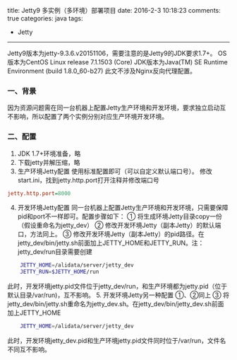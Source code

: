 title: Jetty9 多实例（多环境）部署项目
date: 2016-2-3 10:18:23
comments: true
categories: java
tags:
- Jetty
---

Jetty9版本为jetty-9.3.6.v20151106，需要注意的是Jetty9的JDK要求1.7+。
OS版本为CentOS Linux release 7.1.1503 (Core)
JDK版本为Java(TM) SE Runtime Environment (build 1.8.0_60-b27)
此文不涉及Nginx反向代理配置。

### 一、背景
因为资源问题需在同一台机器上配置Jetty生产环境和开发环境，要求独立启动互不影响，所以配置了两个实例分别对应生产环境开发环境。
 <!--more-->

### 二、配置
 1. JDK 1.7+环境准备，略
 2. 下载jetty并解压缩，略
 3. 生产环境Jetty配置
    使用标准配置即可（可以自定义默认端口号）。
    修改start.ini，找到jetty.http.port打开注释并修改端口号
``` ini
jetty.http.port=8000
```
 4. 开发环境Jetty配置
    同一台机器上配置Jetty生产环境和开发环境，只需要保障pid和port不一样即可。配置步骤如下：
    ① 将生成环境Jetty目录copy一份（假设重命名为jetty_dev）
    ② 修改开发环境Jetty（副本Jetty）的默认端口，方法同上。
    ③ 修改开发环境Jetty（副本Jetty）的pid路径。在jetty_dev/bin/jetty.sh前面加上JETTY_HOME和JETTY_RUN。注：jetty_dev/run目录需要创建
``` bash
    JETTY_HOME=/alidata/server/jetty_dev
    JETTY_RUN=$JETTY_HOME/run
```
   此时，开发环境jetty.pid文件位于jetty_dev/run，和生产环境都为jetty.pid（位于默认目录/var/run)，互不影响。
 5. 开发环境Jetty另一种配置
    ①、②同上
    ③ 将jetty_dev/bin/jetty.sh重命名为jetty_dev.sh。在jetty_dev/bin/jetty_dev.sh前面加上JETTY_HOME
``` bash
    JETTY_HOME=/alidata/server/jetty_dev
```
   此时，开发环境jetty_dev.pid和生产环境jetty.pid文件同时位于/var/run，文件名不同互不影响。

